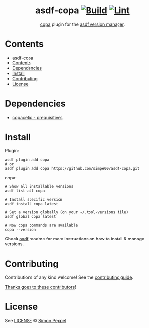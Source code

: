 <div align="center">

# asdf-copa [![Build](https://github.com/simpe00/asdf-copa/actions/workflows/build.yml/badge.svg)](https://github.com/simpe00/asdf-copa/actions/workflows/build.yml) [![Lint](https://github.com/simpe00/asdf-copa/actions/workflows/lint.yml/badge.svg)](https://github.com/simpe00/asdf-copa/actions/workflows/lint.yml)

[copa](https://github.com/simpe00/asdf-copa) plugin for the [asdf version manager](https://asdf-vm.com).

</div>

# Contents

- [asdf-copa  ](#asdf-copa--)
- [Contents](#contents)
- [Dependencies](#dependencies)
- [Install](#install)
- [Contributing](#contributing)
- [License](#license)

# Dependencies

- [copacetic - prequisitives](https://project-copacetic.github.io/copacetic/website/installation#prequisitives)

# Install

Plugin:

```shell
asdf plugin add copa
# or
asdf plugin add copa https://github.com/simpe00/asdf-copa.git
```

copa:

```shell
# Show all installable versions
asdf list-all copa

# Install specific version
asdf install copa latest

# Set a version globally (on your ~/.tool-versions file)
asdf global copa latest

# Now copa commands are available
copa --version
```

Check [asdf](https://github.com/asdf-vm/asdf) readme for more instructions on how to
install & manage versions.

# Contributing

Contributions of any kind welcome! See the [contributing guide](contributing.md).

[Thanks goes to these contributors](https://github.com/simpe00/asdf-copa/graphs/contributors)!

# License

See [LICENSE](LICENSE) © [Simon Peppel](https://github.com/simpe00/)
